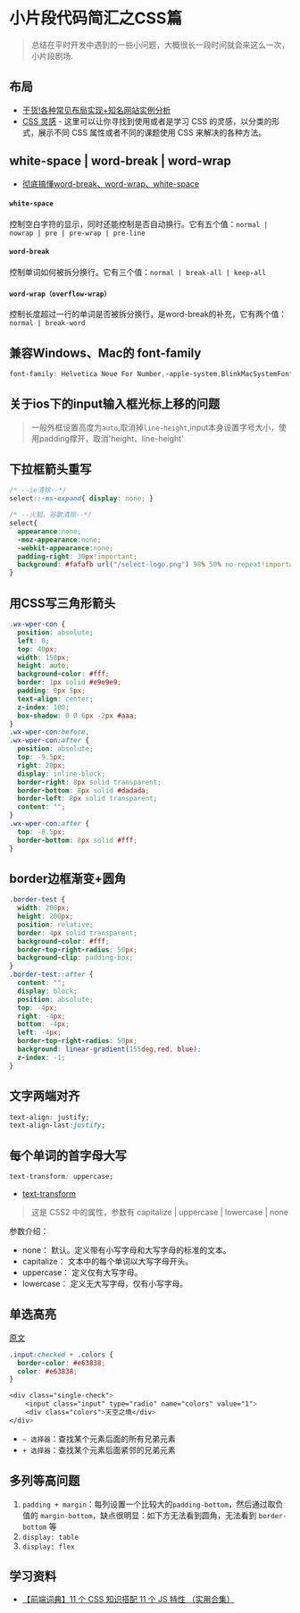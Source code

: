 # 小片段代码简汇之CSS篇

> 总结在平时开发中遇到的一些小问题，大概很长一段时间就会来这么一次，小片段剧场.

## 布局

* [干货!各种常见布局实现+知名网站实例分析](https://juejin.im/post/5aa252ac518825558001d5de#heading-55)
* [CSS 灵感](https://chokcoco.github.io/CSS-Inspiration/#/) - 这里可以让你寻找到使用或者是学习 CSS 的灵感，以分类的形式，展示不同 CSS 属性或者不同的课题使用 CSS 来解决的各种方法。

## white-space | word-break | word-wrap

* [彻底搞懂word-break、word-wrap、white-space](https://juejin.im/post/5b8905456fb9a01a105966b4)

#### `white-space`

控制空白字符的显示，同时还能控制是否自动换行。它有五个值：`normal | nowrap | pre | pre-wrap | pre-line`

#### `word-break`

控制单词如何被拆分换行。它有三个值：`normal | break-all | keep-all`

#### `word-wrap（overflow-wrap）`

控制长度超过一行的单词是否被拆分换行，是word-break的补充，它有两个值：`normal | break-word`


## 兼容Windows、Mac的 font-family

```css
font-family: Helvetica Neue For Number,-apple-system,BlinkMacSystemFont,Segoe UI,Roboto,PingFang SC,"PingFangSC-Light" ,"Microsoft yahei", Arial, Helvetica, sans-serif
```

## 关于ios下的input输入框光标上移的问题

> 一般外框设置高度为`auto`,取消掉`line-height`,input本身设置字号大小，使用padding撑开，取消'height、line-height'


## 下拉框箭头重写

```css
/* --ie清除--*/
select::-ms-expand{ display: none; }

/* --火狐、谷歌清除--*/
select{
  appearance:none;  
  -moz-appearance:none;  
  -webkit-appearance:none;
  padding-right: 30px!important;
  background: #fafafb url("/select-logo.png") 98% 50% no-repeat!important;
}
```

## 用CSS写三角形箭头

```css
.wx-wper-con {
  position: absolute;
  left: 0;
  top: 40px;
  width: 158px;
  height: auto;
  background-color: #fff;
  border: 1px solid #e9e9e9;
  padding: 0px 5px;
  text-align: center;
  z-index: 100;
  box-shadow: 0 0 6px -2px #aaa;
}
.wx-wper-con:before,
.wx-wper-con:after {
  position: absolute;
  top: -9.5px;
  right: 20px;
  display: inline-block;
  border-right: 8px solid transparent;
  border-bottom: 8px solid #dadada;
  border-left: 8px solid transparent;
  content: "";
}
.wx-wper-con:after {
  top: -8.5px;
  border-bottom: 8px solid #fff;
}
```

## border边框渐变+圆角

```css
.border-test {
  width: 200px;
  height: 200px;
  position: relative;
  border: 4px solid transparent;
  background-color: #fff;
  border-top-right-radius: 50px;
  background-clip: padding-box;
}
.border-test::after {
  content: "";
  display: block;
  position: absolute;
  top: -4px;
  right: -4px;
  bottom: -4px;
  left: -4px;
  border-top-right-radius: 50px;
  background: linear-gradient(155deg,red, blue);
  z-index: -1;
}
```

## 文字两端对齐

```css
text-align: justify;
text-align-last:justify;
```

## 每个单词的首字母大写

```css
text-transform: uppercase;
```

* [text-transform](https://developer.mozilla.org/zh-CN/docs/Web/CSS/text-transform)

> 这是 CSS2 中的属性，参数有 capitalize | uppercase | lowercase | none

参数介绍：

* none： 默认。定义带有小写字母和大写字母的标准的文本。
* capitalize： 文本中的每个单词以大写字母开头。
* uppercase： 定义仅有大写字母。
* lowercase： 定义无大写字母，仅有小写字母。

## 单选高亮
[原文](https://juejin.im/post/5d6ffb676fb9a06b1c744bd5#heading-12)

```css
.input:checked + .colors {
  border-color: #e63838;
  color: #e63838;
}

<div class="single-check">
    <input class="input" type="radio" name="colors" value="1">
    <div class="colors">天空之境</div> 
</div>
```

 * `~ 选择器`：查找某个元素后面的所有兄弟元素
 * `+ 选择器`：查找某个元素后面紧邻的兄弟元素

## 多列等高问题

1. `padding + margin`：每列设置一个比较大的`padding-bottom`，然后通过取负值的 `margin-bottom`，缺点很明显：如下方无法看到圆角，无法看到 `border-bottom` 等
2. `display: table`
3. `display: flex`


 ## 学习资料
 * [【前端词典】11 个 CSS 知识搭配 11 个 JS 特性 （实用合集）](https://juejin.im/post/5d6ffb676fb9a06b1c744bd5#heading-12)
